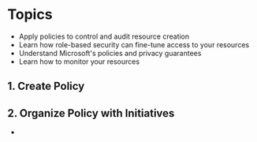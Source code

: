 # Topics 
  * Apply policies to control and audit resource creation
  * Learn how role-based security can fine-tune access to your resources
  * Understand Microsoft's policies and privacy guarantees
  * Learn how to monitor your resources
 
## 1. Create Policy

## 2. Organize Policy with Initiatives
  * 
